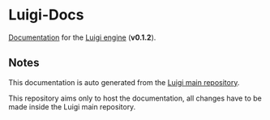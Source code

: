 # Luigi-Docs

[Documentation](https://cc618.github.io/Luigi-Docs) for the [Luigi engine](https://github.com/Cc618/Luigi) (**v0.1.2**).

## Notes

This documentation is auto generated from the [Luigi main repository](https://github.com/Cc618/Luigi).

This repository aims only to host the documentation, all changes have to be made inside the Luigi main repository.
